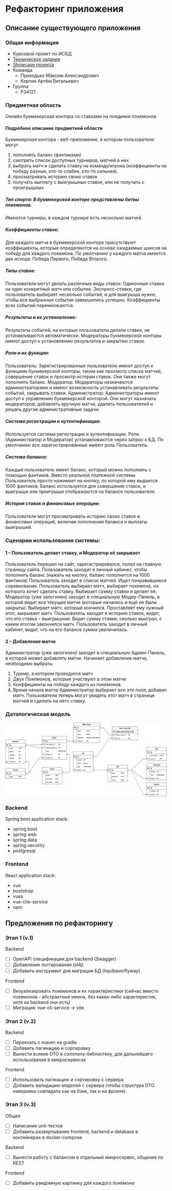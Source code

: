 # Рефакторинг приложения

## Описание существующего приложения

### Общая информация

- Курсовой проект по ИСБД
- [Техническое задание](docs/requirements.pdf)
- [Showcase проекта](docs/showcase.pdf)
- Команда
    - Приходько Максим Александрович
    - Керпик Артём Витальевич
- Группа
    - P34121

### Предметная область

Онлайн букмекерская контора со ставками на поединки покемонов

#### Подробное описание предметной области

Букмекерская контора - веб-приложение, в котором пользователи могут
1) пополнять баланс (фантиками)
2) смотреть список доступных турниров, матчей в них.
3) выбрать матч и сделать ставку на команду/игрока (коэффициенты на победу разные, кто-то слабее, кто-то сильнее).
4) просматривать историю своих ставок
5) получать выплату с выигрышных ставок, или не получать с проигрышных


##### Тип спорта: В букмекерской конторе представлены битвы покемонов.
Имеются турниры, в каждом турнире есть несколько матчей.

##### Коэффициенты ставок:
Для каждого матча в букмекерской конторе присутствуют коэффициенты, которые определяются на основе ожидаемых шансов на победу для каждого покемона. По умолчанию у каждого матча имеется два исхода: Победа Первого, Победа Второго.



##### Типы ставок:
Пользователи могут делать различные виды ставок:
Одиночные ставки на один конкретный матч или событие.
Экспресс-ставки, где пользователь выбирает несколько событий, и для выигрыша нужно, чтобы все выбранные события завершились успешно. Коэффициенты всех событий перемножаются.

##### Результаты и их установление:
Результаты событий, на которые пользователи делали ставки, не устанавливаются автоматически. Модераторы букмекерской конторы имеют доступ к установлению результатов и закрытию ставок.

##### Роли и их функции:
Пользователь: Зарегистрированные пользователи имеют доступ к функциям букмекерской конторы, таким как просмотр списка матчей, совершение ставок и просмотр истории ставок. Они также могут пополнять баланс.
Модератор: Модераторы назначаются администраторами и имеют возможность устанавливать результаты событий, закрывать ставки.
Администратор: Администраторы имеют доступ к управлению букмекерской конторой. Они могут назначать модераторов, добавлять вручную матчи, удалять пользователей и решать другие административные задачи.

##### Система регистрации и аутентификации:
Используется система регистрации и аутентификации. Роли (Администратор и Модератор) устанавливаются через запрос к БД. По умолчанию все зарегистрированные имеют роль Пользователь.

##### Система баланса:
Каждый пользователь имеет баланс, который можно пополнять с помощью фантиков. Вместо реальной платежной системы Пользователь просто нажимает на кнопку, по которой ему выдается 1000 фантиков. Баланс используется для совершения ставок, и выигрыши или проигрыши отображаются на балансе пользователя.

##### История ставок и финансовые операции:
Пользователи могут просматривать историю своих ставок и финансовых операций, включая пополнения баланса и выплаты выигрышей.

### Сценарии использования системы:

#### 1 – Пользователь делает ставку, и Модератор её закрывает
Пользователь перешел на сайт, зарегистрировался, попал на главную страницу сайта.
Пользователь заходит в личный кабинет, чтобы пополнить баланс (нажать на кнопку, баланс пополнится на 1000 фантиков)
Пользователь заходит в список матчей. Ищет понравившиеся соревнования.
Пользователь выбирает матч, выбирает покемона, на которого хочет сделать ставку. Выбирает сумму ставки и делает её.
Модератор (уже залогинен) заходит в специальную Модер-Панель, в которой видит все текущие матчи (которые начались и ещё не были закрыты).
Выбирает матч, который кончился. Проставляет ему нужный итог, закрывает матч.
Пользователь заходит в историю ставок, видит, что его ставка – выигрышная. Видит сумму ставки, сколько выиграл, с каким итогом закончился матч.
Пользователь заходит в личный кабинет, видит, что на его балансе сумма увеличилась.

#### 2 – Добавление матча
Администратор (уже залогинен) заходит в специальную Админ-Панель, в которой может добавлять матчи.
Начинает добавление матча, необходимо выбрать:
1) Турнир, в котором проводится матч
2) Двух Покемонов, которые участвуют в этом матче
3) Коэффициенты на победу каждого из покемонов
4) Время начала матча
Администратор выбирает все эти поля, добавил матч.
Пользователи теперь могут увидеть этот матч в странице матчей и сделать на него ставку.


### Даталогическая модель

![course2_data.jpg](docs/course2_data.jpg)

### Backend

Spring boot application stack:

- spring boot
- spring web
- spring data
- spring security
- postgresql

### Frontend

React application stack:

- vue
- bootstrap
- vuex
- vue-clie-service
- npm

## Предложения по рефакторингу

### Этап 1 (v.1)

Backend

- [ ] OpenAPI спецификация для backend (Swagger)
- [ ] Добавление логгирования (sl4j)
- [ ] Добавить инструмент для миграции БД (liquibase/flyway)

Frontend

- [ ] Визуализировать покемонов и их характеристики (сейчас вместо покемонов - абстрактные имена, без каких-либо характеристик, хотя на backend они есть)
- [ ] Миграция: vue-cli-service -> vite

### Этап 2 (v.2)

Backend

- [ ] Переехать с maven на gradle 
- [ ] Добавить пагинацию и сортировку
- [ ] Вынести всякие DTO в commons-библиотеку, для дальнейшего использования в микросервисах

Frontend

- [ ] Использовать пагинацию и сортировку с сервера
- [ ] Добавить валидацию моделей с сервера (чтобы структура DTO наверняка совпадала как на бэке, так и на фронте)

### Этап 3 (v.3)

Общее

- [ ] Написание unit-тестов
- [ ] Добавить развертывание frontend, backend и database в контейнерах в docker-compose

Backend

- [ ] Вынести работу с балансом в отдельный микросервис, общение по REST

Frontend

- [ ] Добавить рандомную картинку для каждого покемона